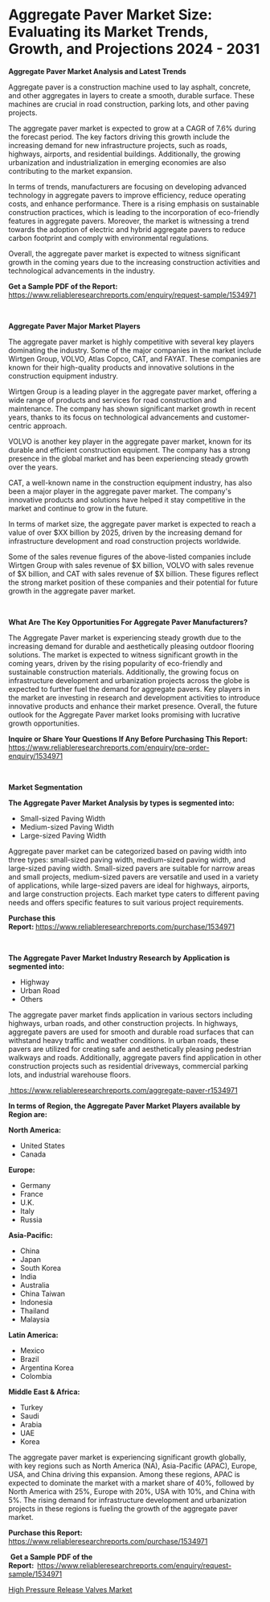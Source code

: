 <p><h1>Aggregate Paver Market Size: Evaluating its Market Trends, Growth, and Projections 2024 - 2031</h1></p><p><strong>Aggregate Paver Market Analysis and Latest Trends</strong></p>
<p><p>Aggregate paver is a construction machine used to lay asphalt, concrete, and other aggregates in layers to create a smooth, durable surface. These machines are crucial in road construction, parking lots, and other paving projects.</p><p>The aggregate paver market is expected to grow at a CAGR of 7.6% during the forecast period. The key factors driving this growth include the increasing demand for new infrastructure projects, such as roads, highways, airports, and residential buildings. Additionally, the growing urbanization and industrialization in emerging economies are also contributing to the market expansion.</p><p>In terms of trends, manufacturers are focusing on developing advanced technology in aggregate pavers to improve efficiency, reduce operating costs, and enhance performance. There is a rising emphasis on sustainable construction practices, which is leading to the incorporation of eco-friendly features in aggregate pavers. Moreover, the market is witnessing a trend towards the adoption of electric and hybrid aggregate pavers to reduce carbon footprint and comply with environmental regulations.</p><p>Overall, the aggregate paver market is expected to witness significant growth in the coming years due to the increasing construction activities and technological advancements in the industry.</p></p>
<p><strong>Get a Sample PDF of the Report:&nbsp;</strong> <a href="https://www.reliableresearchreports.com/enquiry/request-sample/1534971">https://www.reliableresearchreports.com/enquiry/request-sample/1534971</a></p>
<p>&nbsp;</p>
<p><strong>Aggregate Paver Major Market Players</strong></p>
<p><p>The aggregate paver market is highly competitive with several key players dominating the industry. Some of the major companies in the market include Wirtgen Group, VOLVO, Atlas Copco, CAT, and FAYAT. These companies are known for their high-quality products and innovative solutions in the construction equipment industry.</p><p>Wirtgen Group is a leading player in the aggregate paver market, offering a wide range of products and services for road construction and maintenance. The company has shown significant market growth in recent years, thanks to its focus on technological advancements and customer-centric approach.</p><p>VOLVO is another key player in the aggregate paver market, known for its durable and efficient construction equipment. The company has a strong presence in the global market and has been experiencing steady growth over the years.</p><p>CAT, a well-known name in the construction equipment industry, has also been a major player in the aggregate paver market. The company's innovative products and solutions have helped it stay competitive in the market and continue to grow in the future.</p><p>In terms of market size, the aggregate paver market is expected to reach a value of over $XX billion by 2025, driven by the increasing demand for infrastructure development and road construction projects worldwide.</p><p>Some of the sales revenue figures of the above-listed companies include Wirtgen Group with sales revenue of $X billion, VOLVO with sales revenue of $X billion, and CAT with sales revenue of $X billion. These figures reflect the strong market position of these companies and their potential for future growth in the aggregate paver market.</p></p>
<p>&nbsp;</p>
<p><strong>What Are The Key Opportunities For Aggregate Paver Manufacturers?</strong></p>
<p><p>The Aggregate Paver market is experiencing steady growth due to the increasing demand for durable and aesthetically pleasing outdoor flooring solutions. The market is expected to witness significant growth in the coming years, driven by the rising popularity of eco-friendly and sustainable construction materials. Additionally, the growing focus on infrastructure development and urbanization projects across the globe is expected to further fuel the demand for aggregate pavers. Key players in the market are investing in research and development activities to introduce innovative products and enhance their market presence. Overall, the future outlook for the Aggregate Paver market looks promising with lucrative growth opportunities.</p></p>
<p><strong>Inquire or Share Your Questions If Any Before Purchasing This Report:</strong> <a href="https://www.reliableresearchreports.com/enquiry/pre-order-enquiry/1534971">https://www.reliableresearchreports.com/enquiry/pre-order-enquiry/1534971</a></p>
<p>&nbsp;</p>
<p><strong>Market Segmentation</strong></p>
<p><strong>The Aggregate Paver Market Analysis by types is segmented into:</strong></p>
<p><ul><li>Small-sized Paving Width</li><li>Medium-sized Paving Width</li><li>Large-sized Paving Width</li></ul></p>
<p><p>Aggregate paver market can be categorized based on paving width into three types: small-sized paving width, medium-sized paving width, and large-sized paving width. Small-sized pavers are suitable for narrow areas and small projects, medium-sized pavers are versatile and used in a variety of applications, while large-sized pavers are ideal for highways, airports, and large construction projects. Each market type caters to different paving needs and offers specific features to suit various project requirements.</p></p>
<p><strong>Purchase this Report:&nbsp;</strong><a href="https://www.reliableresearchreports.com/purchase/1534971">https://www.reliableresearchreports.com/purchase/1534971</a></p>
<p>&nbsp;</p>
<p><strong>The Aggregate Paver Market Industry Research by Application is segmented into:</strong></p>
<p><ul><li>Highway</li><li>Urban Road</li><li>Others</li></ul></p>
<p><p>The aggregate paver market finds application in various sectors including highways, urban roads, and other construction projects. In highways, aggregate pavers are used for smooth and durable road surfaces that can withstand heavy traffic and weather conditions. In urban roads, these pavers are utilized for creating safe and aesthetically pleasing pedestrian walkways and roads. Additionally, aggregate pavers find application in other construction projects such as residential driveways, commercial parking lots, and industrial warehouse floors.</p></p>
<p><a href="https://www.reliableresearchreports.com/aggregate-paver-r1534971">&nbsp;https://www.reliableresearchreports.com/aggregate-paver-r1534971</a></p>
<p><strong>In terms of Region, the Aggregate Paver Market Players available by Region are:</strong></p>
<p>
    <p> <strong> North America: </strong>
        <ul>
            <li>United States</li>
            <li>Canada</li>
        </ul>
        </p> 
    <p> <strong> Europe: </strong>
        <ul>
            <li>Germany</li>
            <li>France</li>
            <li>U.K.</li>
            <li>Italy</li>
            <li>Russia</li>
        </ul>
        </p> 
    <p> <strong> Asia-Pacific: </strong>
        <ul>
            <li>China</li>
            <li>Japan</li>
            <li>South Korea</li>
            <li>India</li>
            <li>Australia</li>
            <li>China Taiwan</li>
            <li>Indonesia</li>
            <li>Thailand</li>
            <li>Malaysia</li>
        </ul>
        </p> 
    <p> <strong> Latin America: </strong>
        <ul>
            <li>Mexico</li>
            <li>Brazil</li>
            <li>Argentina Korea</li>
            <li>Colombia</li>
        </ul>
        </p> 
    <p> <strong> Middle East & Africa: </strong>
        <ul>
            <li>Turkey</li>
            <li>Saudi</li>
            <li>Arabia</li>
            <li>UAE</li>
            <li>Korea</li>
        </ul>
    </p>
    </p>
<p><p>The aggregate paver market is experiencing significant growth globally, with key regions such as North America (NA), Asia-Pacific (APAC), Europe, USA, and China driving this expansion. Among these regions, APAC is expected to dominate the market with a market share of 40%, followed by North America with 25%, Europe with 20%, USA with 10%, and China with 5%. The rising demand for infrastructure development and urbanization projects in these regions is fueling the growth of the aggregate paver market.</p></p>
<p><strong>Purchase this Report: </strong><a href="https://www.reliableresearchreports.com/purchase/1534971">https://www.reliableresearchreports.com/purchase/1534971</a></p>
<p>&nbsp;<strong>Get a Sample PDF of the Report:&nbsp;&nbsp;</strong><a href="https://www.reliableresearchreports.com/enquiry/request-sample/1534971">https://www.reliableresearchreports.com/enquiry/request-sample/1534971</a></p>
<p><strong></strong></p>
<p><p><a href="https://github.com/PeterParrish5/Market-Research-Report-List-4/blob/main/high-pressure-release-valves-market.md">High Pressure Release Valves Market</a></p></p>